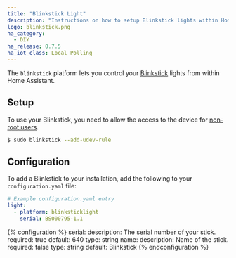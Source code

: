 ```yaml
---
title: "Blinkstick Light"
description: "Instructions on how to setup Blinkstick lights within Home Assistant."
logo: blinkstick.png
ha_category:
  - DIY
ha_release: 0.7.5
ha_iot_class: Local Polling
---
```



The `blinkstick` platform lets you control your [Blinkstick](https://www.blinkstick.com/) lights from within Home Assistant.

## Setup

To use your Blinkstick, you need to allow the access to the device for [non-root users](https://github.com/arvydas/blinkstick-python#permission-problems-in-linux-and-mac-os-x).

```bash
$ sudo blinkstick --add-udev-rule
```

## Configuration

To add a Blinkstick to your installation, add the following to your `configuration.yaml` file:

```yaml
# Example configuration.yaml entry
light:
  - platform: blinksticklight
    serial: BS000795-1.1
```

{% configuration %}
serial:
  description: The serial number of your stick.
  required: true
  default: 640
  type: string
name:
  description: Name of the stick.
  required: false
  type: string
  default: Blinkstick
{% endconfiguration %}


